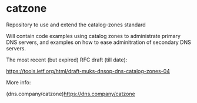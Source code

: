 # catzone
Repository to use and extend the catalog-zones standard

Will contain code examples using catalog zones to administrate primary DNS servers, and examples on how to ease adminitration of secondary DNS servers.

The most recent (but expired) RFC draft (till date):

  https://tools.ietf.org/html/draft-muks-dnsop-dns-catalog-zones-04

More info:

  (dns.company/catzone)https://dns.company/catzone

